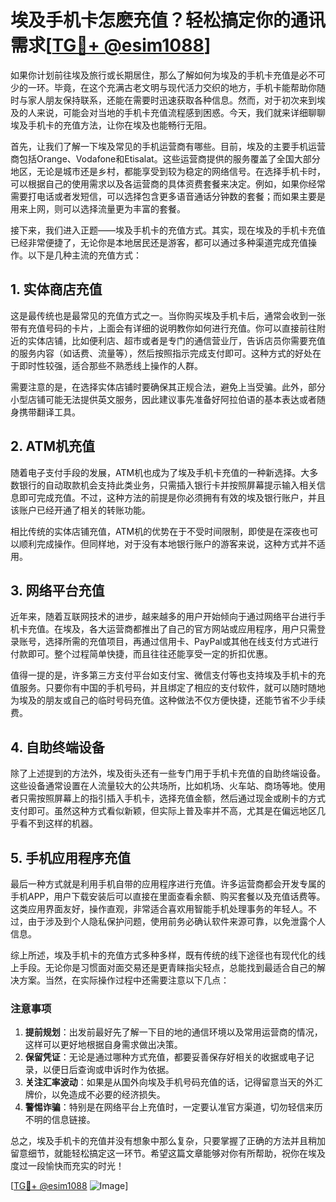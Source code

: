 # 埃及手机卡怎麽充值？轻松搞定你的通讯需求[[TG💪+ @esim1088](https://t.me/s/esim1088)]

如果你计划前往埃及旅行或长期居住，那么了解如何为埃及的手机卡充值是必不可少的一环。毕竟，在这个充满古老文明与现代活力交织的地方，手机卡能帮助你随时与家人朋友保持联系，还能在需要时迅速获取各种信息。然而，对于初次来到埃及的人来说，可能会对当地的手机卡充值流程感到困惑。今天，我们就来详细聊聊埃及手机卡的充值方法，让你在埃及也能畅行无阻。

首先，让我们了解一下埃及常见的手机运营商有哪些。目前，埃及的主要手机运营商包括Orange、Vodafone和Etisalat。这些运营商提供的服务覆盖了全国大部分地区，无论是城市还是乡村，都能享受到较为稳定的网络信号。在选择手机卡时，可以根据自己的使用需求以及各运营商的具体资费套餐来决定。例如，如果你经常需要打电话或者发短信，可以选择包含更多语音通话分钟数的套餐；而如果主要是用来上网，则可以选择流量更为丰富的套餐。

接下来，我们进入正题——埃及手机卡的充值方式。其实，现在埃及的手机卡充值已经非常便捷了，无论你是本地居民还是游客，都可以通过多种渠道完成充值操作。以下是几种主流的充值方式：

## 1. 实体商店充值

这是最传统也是最常见的充值方式之一。当你购买埃及手机卡后，通常会收到一张带有充值号码的卡片，上面会有详细的说明教你如何进行充值。你可以直接前往附近的实体店铺，比如便利店、超市或者是专门的通信营业厅，告诉店员你需要充值的服务内容（如话费、流量等），然后按照指示完成支付即可。这种方式的好处在于即时性较强，适合那些不熟悉线上操作的人群。

需要注意的是，在选择实体店铺时要确保其正规合法，避免上当受骗。此外，部分小型店铺可能无法提供英文服务，因此建议事先准备好阿拉伯语的基本表达或者随身携带翻译工具。

## 2. ATM机充值

随着电子支付手段的发展，ATM机也成为了埃及手机卡充值的一种新选择。大多数银行的自动取款机会支持此类业务，只需插入银行卡并按照屏幕提示输入相关信息即可完成充值。不过，这种方法的前提是你必须拥有有效的埃及银行账户，并且该账户已经开通了相关的转账功能。

相比传统的实体店铺充值，ATM机的优势在于不受时间限制，即使是在深夜也可以顺利完成操作。但同样地，对于没有本地银行账户的游客来说，这种方式并不适用。

## 3. 网络平台充值

近年来，随着互联网技术的进步，越来越多的用户开始倾向于通过网络平台进行手机卡充值。在埃及，各大运营商都推出了自己的官方网站或应用程序，用户只需登录账号，选择所需的充值项目，再通过信用卡、PayPal或其他在线支付方式进行付款即可。整个过程简单快捷，而且往往还能享受一定的折扣优惠。

值得一提的是，许多第三方支付平台如支付宝、微信支付等也支持埃及手机卡的充值服务。只要你有中国的手机号码，并且绑定了相应的支付软件，就可以随时随地为埃及的朋友或自己的临时号码充值。这种做法不仅方便快捷，还能节省不少手续费。

## 4. 自助终端设备

除了上述提到的方法外，埃及街头还有一些专门用于手机卡充值的自助终端设备。这些设备通常设置在人流量较大的公共场所，比如机场、火车站、商场等地。使用者只需按照屏幕上的指引插入手机卡，选择充值金额，然后通过现金或刷卡的方式支付即可。虽然这种方式看似新颖，但实际上普及率并不高，尤其是在偏远地区几乎看不到这样的机器。

## 5. 手机应用程序充值

最后一种方式就是利用手机自带的应用程序进行充值。许多运营商都会开发专属的手机APP，用户下载安装后可以直接在里面查看余额、购买套餐以及充值话费等。这类应用界面友好，操作直观，非常适合喜欢用智能手机处理事务的年轻人。不过，由于涉及到个人隐私保护问题，使用前务必确认软件来源可靠，以免泄露个人信息。

综上所述，埃及手机卡的充值方式多种多样，既有传统的线下途径也有现代化的线上手段。无论你是习惯面对面交易还是更青睐指尖轻点，总能找到最适合自己的解决方案。当然，在实际操作过程中还需要注意以下几点：

### 注意事项

1. **提前规划**：出发前最好先了解一下目的地的通信环境以及常用运营商的情况，这样可以更好地根据自身需求做出决策。
2. **保留凭证**：无论是通过哪种方式充值，都要妥善保存好相关的收据或电子记录，以便日后查询或申诉时作为依据。
3. **关注汇率波动**：如果是从国外向埃及手机号码充值的话，记得留意当天的外汇牌价，以免造成不必要的经济损失。
4. **警惕诈骗**：特别是在网络平台上充值时，一定要认准官方渠道，切勿轻信来历不明的信息链接。

总之，埃及手机卡的充值并没有想象中那么复杂，只要掌握了正确的方法并且稍加留意细节，就能轻松搞定这一环节。希望这篇文章能够对你有所帮助，祝你在埃及度过一段愉快而充实的时光！

[[TG💪+ @esim1088](https://t.me/s/esim1088) ![Image](https://i.postimg.cc/4NQfJmqS/Snipaste-2025-05-13-00-14-12.png)]